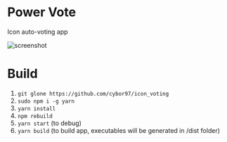 # Power Vote
Icon auto-voting app

![screenshot](https://github.com/cybor97/icon_voting/blob/master/Selection_518.png)


# Build
1. `git glone https://github.com/cybor97/icon_voting`
2. `sudo npm i -g yarn`
3. `yarn install`
4. `npm rebuild`
5. `yarn start` (to debug)
6. `yarn build` (to build app, executables will be generated in /dist folder)
